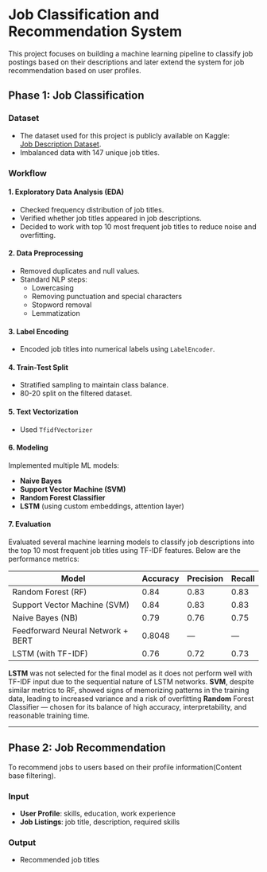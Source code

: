 # Job Classification and Recommendation System
This project focuses on building a machine learning pipeline to classify job postings based on their descriptions and later extend the system for job recommendation based on user profiles.

## Phase 1: Job Classification

### Dataset
- The dataset used for this project is publicly available on Kaggle:  
[Job Description Dataset](https://www.kaggle.com/datasets/ravindrasinghrana/job-description-dataset/data).
- Imbalanced data with 147 unique job titles.

### Workflow

#### 1. Exploratory Data Analysis (EDA)
- Checked frequency distribution of job titles.
- Verified whether job titles appeared in job descriptions.
- Decided to work with top 10 most frequent job titles to reduce noise and overfitting.

#### 2. Data Preprocessing
- Removed duplicates and null values.
- Standard NLP steps:
  - Lowercasing
  - Removing punctuation and special characters
  - Stopword removal
  - Lemmatization

#### 3. Label Encoding
- Encoded job titles into numerical labels using `LabelEncoder`.

#### 4. Train-Test Split
- Stratified sampling to maintain class balance.
- 80-20 split on the filtered dataset.

#### 5. Text Vectorization
- Used `TfidfVectorizer` 

#### 6. Modeling
Implemented multiple ML models:
- **Naive Bayes**
- **Support Vector Machine (SVM)**
- **Random Forest Classifier**
- **LSTM** (using custom embeddings, attention layer)

#### 7. Evaluation
Evaluated several machine learning models to classify job descriptions into the top 10 most frequent job titles using TF-IDF features. Below are the performance metrics:

| Model                               | Accuracy | Precision | Recall |
|-------------------------------------|----------|-----------|--------|
| Random Forest (RF)                  | 0.84     | 0.83      | 0.83   |
| Support Vector Machine (SVM)        | 0.84     | 0.83      | 0.83   |
| Naive Bayes (NB)                    | 0.79     | 0.76      | 0.75   |
| Feedforward Neural Network + BERT  | 0.8048   | —         | —      |
| LSTM (with TF-IDF)                  | 0.76     | 0.72      | 0.73   |

**LSTM** was not selected for the final model as it does not perform well with TF-IDF input due to the sequential nature of LSTM networks.
**SVM**, despite similar metrics to RF, showed signs of memorizing patterns in the training data, leading to increased variance and a risk of overfitting
**Random** Forest Classifier — chosen for its balance of high accuracy, interpretability, and reasonable training time.

---

## Phase 2: Job Recommendation

To recommend jobs to users based on their profile information(Content base filtering).

### Input
- **User Profile**: skills, education, work experience
- **Job Listings**: job title, description, required skills

### Output
- Recommended job titles

